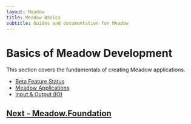 ```yaml
---
layout: Meadow
title: Meadow Basics
subtitle: Guides and documentation for Meadow
---
```


# Basics of Meadow Development

This section covers the fundamentals of creating Meadow applications.

 * [Beta Feature Status](/Meadow/Meadow_Basics/Status)
 * [Meadow Applications](/Meadow/Meadow_Basics/Apps)
 * [Input & Output (IO)](/Meadow/Meadow_Basics/IO)

## [Next - Meadow.Foundation](/Meadow/Meadow.Foundation)
 